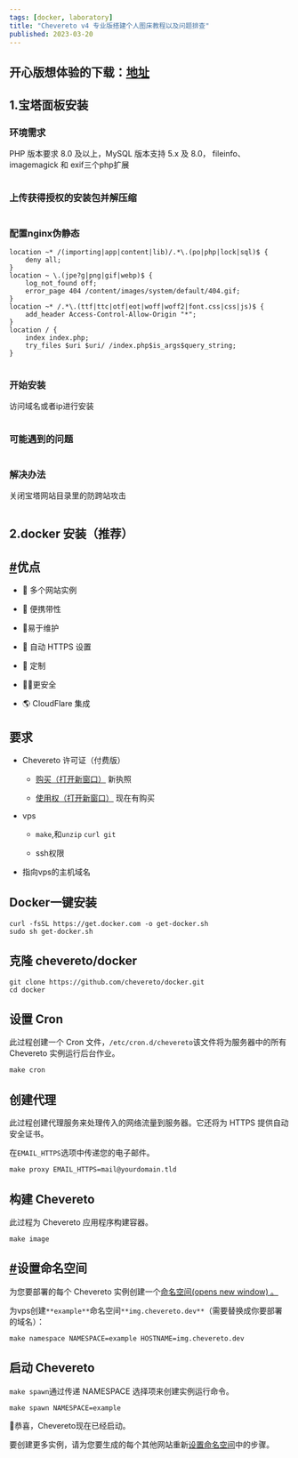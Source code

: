 ```yaml
---
tags: [docker, laboratory]
title: "Chevereto v4 专业版搭建个人图床教程以及问题排查"
published: 2023-03-20
---
```


## **开心版想体验的下载：[地址](https://pan.catcat.blog/d/%E6%96%87%E4%BB%B6/cheveretoChinaV4.zip)**

## 1.宝塔面板安装

### 环境需求

PHP 版本要求 8.0 及以上，MySQL 版本支持 5.x 及 8.0， fileinfo、imagemagick 和 exif三个php扩展

<picture>
    <source srcset="https://s3.catcat.blog/images/2023/03/image-47.avif" type="image/avif">
    <source srcset="https://s3.catcat.blog/images/2023/03/image-47.webp" type="image/webp">
    <img src="https://s3.catcat.blog/images/2023/03/image-47.jpg" alt="" loading="lazy">
</picture>

### 上传获得授权的安装包并解压缩

<picture>
    <source srcset="https://s3.catcat.blog/images/2023/03/image-48.avif" type="image/avif">
    <source srcset="https://s3.catcat.blog/images/2023/03/image-48.webp" type="image/webp">
    <img src="https://s3.catcat.blog/images/2023/03/image-48.jpg" alt="" loading="lazy">
</picture>

### 配置nginx伪静态

```shell
location ~* /(importing|app|content|lib)/.*\.(po|php|lock|sql)$ {
    deny all;
}
location ~ \.(jpe?g|png|gif|webp)$ {
    log_not_found off;
    error_page 404 /content/images/system/default/404.gif;
}
location ~* /.*\.(ttf|ttc|otf|eot|woff|woff2|font.css|css|js)$ {
    add_header Access-Control-Allow-Origin "*";
}
location / {
    index index.php;
    try_files $uri $uri/ /index.php$is_args$query_string;
}
```

<picture>
    <source srcset="https://s3.catcat.blog/images/2023/03/image-49.avif" type="image/avif">
    <source srcset="https://s3.catcat.blog/images/2023/03/image-49.webp" type="image/webp">
    <img src="https://s3.catcat.blog/images/2023/03/image-49.jpg" alt="" loading="lazy">
</picture>

### 开始安装

访问域名或者ip进行安装

<picture>
    <source srcset="https://s3.catcat.blog/images/2023/03/image-50.avif" type="image/avif">
    <source srcset="https://s3.catcat.blog/images/2023/03/image-50.webp" type="image/webp">
    <img src="https://s3.catcat.blog/images/2023/03/image-50.jpg" alt="" loading="lazy">
</picture>

### 可能遇到的问题

<picture>
    <source srcset="https://s3.catcat.blog/images/2023/03/image-51.avif" type="image/avif">
    <source srcset="https://s3.catcat.blog/images/2023/03/image-51.webp" type="image/webp">
    <img src="https://s3.catcat.blog/images/2023/03/image-51.jpg" alt="" loading="lazy">
</picture>

### 解决办法

关闭宝塔网站目录里的防跨站攻击

<picture>
    <source srcset="https://s3.catcat.blog/images/2023/03/image-52.avif" type="image/avif">
    <source srcset="https://s3.catcat.blog/images/2023/03/image-52.webp" type="image/webp">
    <img src="https://s3.catcat.blog/images/2023/03/image-52.jpg" alt="" loading="lazy">
</picture>

## 2.docker 安装（推荐）

## [#](#advantages)优点

- 🤹 多个网站实例

- 📱 便携带性

- 🌈易于维护

- 🔐 自动 HTTPS 设置

- 🎨 定制

- 👮‍♂️更安全

- 🌎 CloudFlare 集成

## 要求

- Chevereto 许可证（付费版）
    - [购买（打开新窗口）](https://chevereto.com/pricing) 新执照
    
    - [使用权（打开新窗口）](https://chevereto.com/panel/license) 现在有购买

- vps
    - `make`,和`unzip` `curl git`
    
    - ssh权限

- 指向vps的主机域名

## Docker一键安装

```shell
curl -fsSL https://get.docker.com -o get-docker.sh
sudo sh get-docker.sh
```

## 克隆 chevereto/docker

```shell
git clone https://github.com/chevereto/docker.git
cd docker
```

## 设置 Cron

此过程创建一个 Cron 文件，`/etc/cron.d/chevereto`该文件将为服务器中的所有 Chevereto 实例运行后台作业。

```shell
make cron
```

## 创建代理

此过程创建代理服务来处理传入的网络流量到服务器。它还将为 HTTPS 提供自动安全证书。

在`EMAIL_HTTPS`选项中传递您的电子邮件。

```shell
make proxy EMAIL_HTTPS=mail@yourdomain.tld
```

## 构建 Chevereto

此过程为 Chevereto 应用程序构建容器。

```shell
make image
```

## [#](#setup-namespace)设置命名空间

为您要部署的每个 Chevereto 实例创建一个[命名空间(opens new window) 。](https://github.com/chevereto/docker/blob/4.0/docs/NAMESPACE.md)

为vps创建`**example**`命名空间`**img.chevereto.dev**`（需要替换成你要部署的域名）：

```shell
make namespace NAMESPACE=example HOSTNAME=img.chevereto.dev
```

## 启动 Chevereto

`make spawn`通过传递 NAMESPACE 选择项来创建实例运行命令。

```shell
make spawn NAMESPACE=example
```

🎉恭喜，Chevereto现在已经启动。

要创建更多实例，请为您要生成的每个其他网站重新[设置命名空间](#setup-namespace)中的步骤。